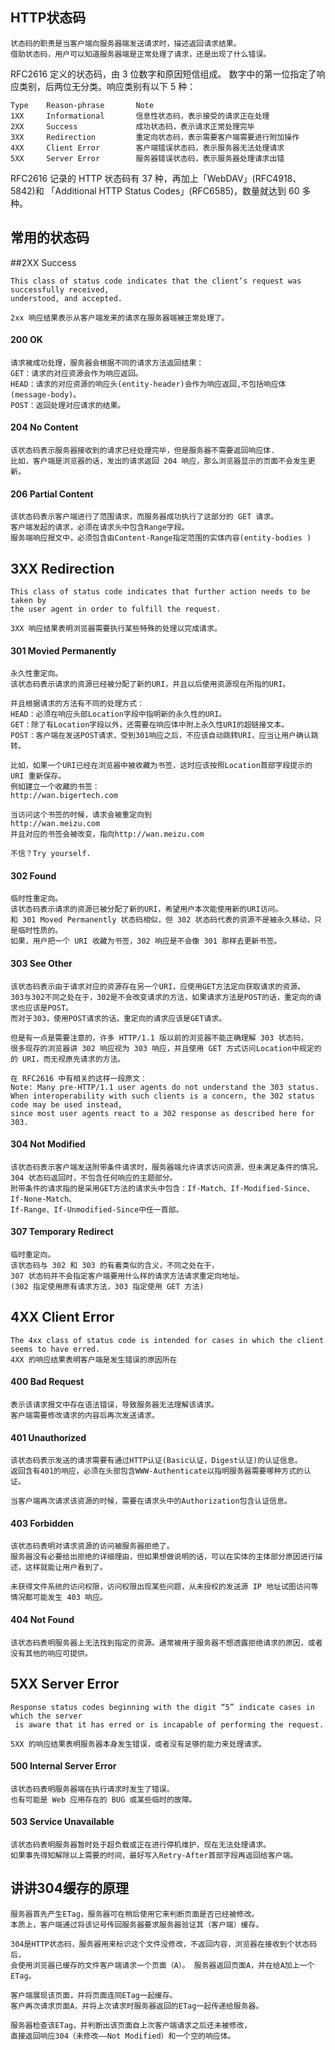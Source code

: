## HTTP状态码

    状态码的职责是当客户端向服务器端发送请求时，描述返回请求结果。
    借助状态码，用户可以知道服务器端是正常处理了请求，还是出现了什么错误。

RFC2616 定义的状态码，由 3 位数字和原因短信组成。
数字中的第一位指定了响应类别，后两位无分类。响应类别有以下 5 种：
    
    Type	Reason-phrase	    Note
    1XX	    Informational	    信息性状态码，表示接受的请求正在处理
    2XX	    Success	            成功状态码，表示请求正常处理完毕
    3XX	    Redirection	        重定向状态码，表示需要客户端需要进行附加操作
    4XX	    Client Error	    客户端错误状态码，表示服务器无法处理请求
    5XX	    Server Error	    服务器错误状态码，表示服务器处理请求出错
    
RFC2616 记录的 HTTP 状态码有 37 种，再加上「WebDAV」(RFC4918、5842)和
「Additional HTTP Status Codes」(RFC6585)，数量就达到 60 多种。

## 常用的状态码

##2XX Success

    This class of status code indicates that the client’s request was successfully received, 
    understood, and accepted.
    
    2xx 响应结果表示从客户端发来的请求在服务器端被正常处理了。

#### 200 OK

    请求被成功处理，服务器会根据不同的请求方法返回结果：
    GET：请求的对应资源会作为响应返回。
    HEAD：请求的对应资源的响应头(entity-header)会作为响应返回,不包括响应体(message-body)。
    POST：返回处理对应请求的结果。

#### 204 No Content

    该状态码表示服务器接收到的请求已经处理完毕，但是服务器不需要返回响应体.
    比如，客户端是浏览器的话，发出的请求返回 204 响应，那么浏览器显示的页面不会发生更新。

#### 206 Partial Content

    该状态码表示客户端进行了范围请求，而服务器成功执行了这部分的 GET 请求。
    客户端发起的请求，必须在请求头中包含Range字段。
    服务端响应报文中，必须包含由Content-Range指定范围的实体内容(entity-bodies )

## 3XX Redirection

    This class of status code indicates that further action needs to be taken by 
    the user agent in order to fulfill the request.
    
    3XX 响应结果表明浏览器需要执行某些特殊的处理以完成请求。

#### 301 Movied Permanently

    永久性重定向。
    该状态码表示请求的资源已经被分配了新的URI，并且以后使用资源现在所指的URI。
    
    并且根据请求的方法有不同的处理方式：
    HEAD：必须在响应头部Location字段中指明新的永久性的URI。
    GET：除了有Location字段以外，还需要在响应体中附上永久性URI的超链接文本。
    POST：客户端在发送POST请求，受到301响应之后，不应该自动跳转URI，应当让用户确认跳转。
    
    比如，如果一个URI已经在浏览器中被收藏为书签，这时应该按照Location首部字段提示的 URI 重新保存。
    例如建立一个收藏的书签：
    http://wan.bigertech.com
    
    当访问这个书签的时候，请求会被重定向到
    http://wan.meizu.com
    并且对应的书签会被改变，指向http://wan.meizu.com
    
    不信？Try yourself.

#### 302 Found

    临时性重定向。
    该状态码表示请求的资源已被分配了新的URI，希望用户本次能使用新的URI访问。
    和 301 Moved Permanently 状态码相似，但 302 状态码代表的资源不是被永久移动，只是临时性质的。
    如果，用户把一个 URI 收藏为书签，302 响应是不会像 301 那样去更新书签。

#### 303 See Other

    该状态码表示由于请求对应的资源存在另一个URI，应使用GET方法定向获取请求的资源。
    303与302不同之处在于，302是不会改变请求的方法，如果请求方法是POST的话，重定向的请求也应该是POST。
    而对于303，使用POST请求的话，重定向的请求应该是GET请求。
    
    但是有一点是需要注意的，许多 HTTP/1.1 版以前的浏览器不能正确理解 303 状态码，
    很多现存的浏览器讲 302 响应视为 303 响应，并且使用 GET 方式访问Location中规定的的 URI，而无视原先请求的方法。
    
    在 RFC2616 中有相关的这样一段原文：
    Note: Many pre-HTTP/1.1 user agents do not understand the 303 status. 
    When interoperability with such clients is a concern, the 302 status code may be used instead, 
    since most user agents react to a 302 response as described here for 303.

#### 304 Not Modified

    该状态码表示客户端发送附带条件请求时，服务器端允许请求访问资源，但未满足条件的情况。
    304 状态码返回时，不包含任何响应的主题部分。
    附带条件的请求指的是采用GET方法的请求头中包含：If-Match、If-Modified-Since、If-None-Match、
    If-Range、If-Unmodified-Since中任一首部。

#### 307 Temporary Redirect

    临时重定向。
    该状态码与 302 和 303 的有着类似的含义，不同之处在于，
    307 状态码并不会指定客户端要用什么样的请求方法请求重定向地址。
    (302 指定使用原有请求方法，303 指定使用 GET 方法)

## 4XX Client Error

    The 4xx class of status code is intended for cases in which the client seems to have erred.
    4XX 的响应结果表明客户端是发生错误的原因所在

#### 400 Bad Request
    
    表示该请求报文中存在语法错误，导致服务器无法理解该请求。
    客户端需要修改请求的内容后再次发送请求。

#### 401 Unauthorized

    该状态码表示发送的请求需要有通过HTTP认证(Basic认证，Digest认证)的认证信息。
    返回含有401的响应，必须在头部包含WWW-Authenticate以指明服务器需要哪种方式的认证。
    
    当客户端再次请求该资源的时候，需要在请求头中的Authorization包含认证信息。

#### 403 Forbidden

    该状态码表明对请求资源的访问被服务器拒绝了。
    服务器没有必要给出拒绝的详细理由，但如果想做说明的话，可以在实体的主体部分原因进行描述，这样就能让用户看到了。
    
    未获得文件系统的访问权限，访问权限出现某些问题，从未授权的发送源 IP 地址试图访问等情况都可能发生 403 响应。

#### 404 Not Found

    该状态码表明服务器上无法找到指定的资源。通常被用于服务器不想透露拒绝请求的原因，或者没有其他的响应可提供。

## 5XX Server Error

    Response status codes beginning with the digit “5” indicate cases in which the server
     is aware that it has erred or is incapable of performing the request.
    
    5XX 的响应结果表明服务器本身发生错误，或者没有足够的能力来处理请求。

#### 500 Internal Server Error

    该状态码表明服务器端在执行请求时发生了错误。
    也有可能是 Web 应用存在的 BUG 或某些临时的故障。

#### 503 Service Unavailable

    该状态码表明服务器暂时处于超负载或正在进行停机维护，现在无法处理请求。
    如果事先得知解除以上需要的时间，最好写入Retry-After首部字段再返回给客户端。

## 讲讲304缓存的原理

    服务器首先产生ETag，服务器可在稍后使用它来判断页面是否已经被修改。
    本质上，客户端通过将该记号传回服务器要求服务器验证其（客户端）缓存。
    
    304是HTTP状态码，服务器用来标识这个文件没修改，不返回内容，浏览器在接收到个状态码后，
    会使用浏览器已缓存的文件客户端请求一个页面（A）。 服务器返回页面A，并在给A加上一个ETag。
     
    客户端展现该页面，并将页面连同ETag一起缓存。 
    客户再次请求页面A，并将上次请求时服务器返回的ETag一起传递给服务器。 
    
    服务器检查该ETag，并判断出该页面自上次客户端请求之后还未被修改，
    直接返回响应304（未修改——Not Modified）和一个空的响应体。